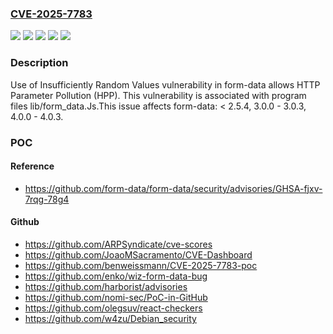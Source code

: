 ### [CVE-2025-7783](https://cve.mitre.org/cgi-bin/cvename.cgi?name=CVE-2025-7783)
![](https://img.shields.io/static/v1?label=Product&message=null&color=blue)
![](https://img.shields.io/static/v1?label=Version&message=%3C%202.5.4%20&color=brightgreen)
![](https://img.shields.io/static/v1?label=Version&message=3.0.0%20-%203.0.3%20&color=brightgreen)
![](https://img.shields.io/static/v1?label=Version&message=4.0.0%20-%204.0.3%20&color=brightgreen)
![](https://img.shields.io/static/v1?label=Vulnerability&message=CWE-330%20Use%20of%20Insufficiently%20Random%20Values&color=brightgreen)

### Description

Use of Insufficiently Random Values vulnerability in form-data allows HTTP Parameter Pollution (HPP). This vulnerability is associated with program files lib/form_data.Js.This issue affects form-data: < 2.5.4, 3.0.0 - 3.0.3, 4.0.0 - 4.0.3.

### POC

#### Reference
- https://github.com/form-data/form-data/security/advisories/GHSA-fjxv-7rqg-78g4

#### Github
- https://github.com/ARPSyndicate/cve-scores
- https://github.com/JoaoMSacramento/CVE-Dashboard
- https://github.com/benweissmann/CVE-2025-7783-poc
- https://github.com/enko/wiz-form-data-bug
- https://github.com/harborist/advisories
- https://github.com/nomi-sec/PoC-in-GitHub
- https://github.com/olegsuv/react-checkers
- https://github.com/w4zu/Debian_security

